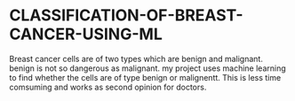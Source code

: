 # CLASSIFICATION-OF-BREAST-CANCER-USING-ML

 Breast cancer cells are of two types which are benign and malignant.  benign is not so dangerous as malignant. my project uses machine learning to find whether the cells are of type benign or malignentt. This is less time comsuming and works as second opinion for doctors.
